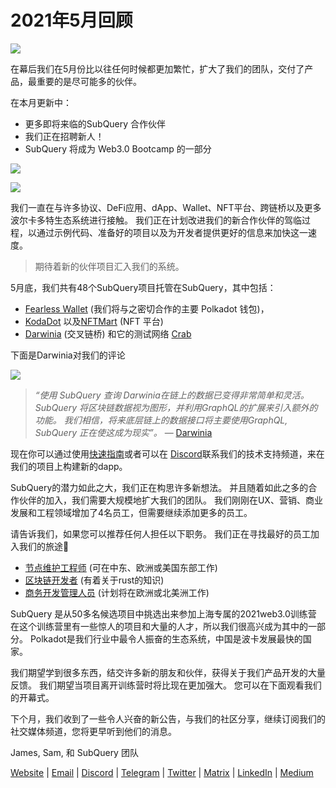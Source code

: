 # 2021年5月回顾

![](https://miro.medium.com/max/1400/1*5E_eIJBTvHI7W24ib_Syvw.png)

在幕后我们在5月份比以往任何时候都更加繁忙，扩大了我们的团队，交付了产品，最重要的是尽可能多的伙伴。

在本月更新中：

-   更多即将来临的SubQuery 合作伙伴
-   我们正在招聘新人！
-   SubQuery 将成为 Web3.0 Bootcamp 的一部分

![](https://miro.medium.com/freeze/max/60/1*bFOaBnLZUfhRxiQa7fjbwA.gif?q=20)

![](https://miro.medium.com/max/640/1*bFOaBnLZUfhRxiQa7fjbwA.gif)

我们一直在与许多协议、DeFi应用、dApp、Wallet、NFT平台、跨链桥以及更多波尔卡多特生态系统进行接触。 我们正在计划改进我们的新合作伙伴的驾临过程，以通过示例代码、准备好的项目以及为开发者提供更好的信息来加快这一速度。

> 期待着新的伙伴项目汇入我们的系统。

5月底，我们共有48个SubQuery项目托管在SubQuery，其中包括：

-   [Fearless Wallet](https://fearlesswallet.io/) (我们将与之密切合作的主要 Polkadot 钱包)，
-   [KodaDot](https://kodadot.xyz/) 以及[NFTMart](https://www.nftmart.io/) (NFT 平台)
-   [Darwinia](https://explorer.subquery.network/subquery/darwinia-network/darwinia) (交叉链桥) 和它的测试网络 [Crab](https://explorer.subquery.network/subquery/wuminzhe/crab)

下面是Darwinia对我们的评论

![](https://miro.medium.com/max/1400/0*Bc8P3mcH6rz-KtT0)

> _“使用 SubQuery 查询 Darwinia在链上的数据已变得非常简单和灵活。 SubQuery 将区块链数据视为图形，并利用GraphQL的扩展来引入额外的功能。 我们相信，将来底层链上的数据接口将主要使用GraphQL, SubQuery 正在使这成为现实”。_ — [Darwinia](https://subquery.medium.com/darwinias-network-data-is-now-available-for-free-in-subquery-b4f51c73fb15)

现在你可以通过使用[快速指南](https://doc.subquery.network/quickstart.html)或者可以在 [Discord](https://discord.com/invite/78zg8aBSMG)联系我们的技术支持频道，来在我们的项目上构建新的dapp。

SubQuery的潜力如此之大，我们正在构思许多新想法。 并且随着如此之多的合作伙伴的加入，我们需要大规模地扩大我们的团队。 我们刚刚在UX、营销、商业发展和工程领域增加了4名员工，但需要继续添加更多的员工。

请告诉我们，如果您可以推荐任何人担任以下职务。 我们正在寻找最好的员工加入我们的旅途🚀

-   [节点维护工程师](https://dash.recooty.com/openings/details/e44cf9762b402f5d8b5bc36f60304a15) (可在中东、欧洲或美国东部工作)
-   [区块链开发者](https://dash.recooty.com/openings/details/9578a63fbe545bd82cc5bbe749636af1) (有着关于rust的知识)
-   [商务开发管理人员](https://rcty.co/3coJPrV) (计划将在欧洲或北美洲工作)

SubQuery 是从50多名候选项目中挑选出来参加上海专属的2021web3.0训练营 在这个训练营里有一些惊人的项目和大量的人才，所以我们很高兴成为其中的一部分。 Polkadot是我们行业中最令人振奋的生态系统，中国是波卡发展最快的国家。

我们期望学到很多东西，结交许多新的朋友和伙伴，获得关于我们产品开发的大量反馈。 我们期望当项目离开训练营时将比现在更加强大。 您可以在下面观看我们的开幕式。

下个月，我们收到了一些令人兴奋的新公告，与我们的社区分享，继续订阅我们的社交媒体频道，您将更早听到他们的消息。

James, Sam, 和 SubQuery 团队

[Website](https://subquery.network/) | [Email](mailto:hello@subquery.network) | [Discord](https://discord.com/invite/78zg8aBSMG) | [Telegram](https://t.me/subquerynetwork) | [Twitter](https://twitter.com/subquerynetwork) | [Matrix](https://matrix.to/#/#subquery:matrix.org) | [LinkedIn](https://www.linkedin.com/company/subquery) | [Medium](https://subquery.medium.com/)
